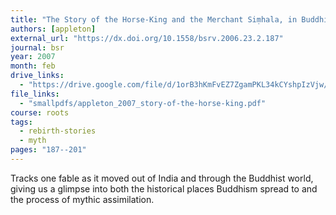 ```yaml
---
title: "The Story of the Horse-King and the Merchant Siṃhala, in Buddhist Texts"
authors: [appleton]
external_url: "https://dx.doi.org/10.1558/bsrv.2006.23.2.187"
journal: bsr
year: 2007
month: feb
drive_links:
  - "https://drive.google.com/file/d/1orB3hKmFvEZ7ZgamPKL34kCYshpIzVjw/view?usp=drivesdk"
file_links:
  - "smallpdfs/appleton_2007_story-of-the-horse-king.pdf"
course: roots
tags:
  - rebirth-stories
  - myth
pages: "187--201"
---
```


Tracks one fable as it moved out of India and through the Buddhist world, giving us a glimpse into both the historical places Buddhism spread to and the process of mythic assimilation.
